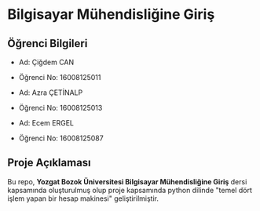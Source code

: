 # Bilgisayar Mühendisliğine Giriş
## Öğrenci Bilgileri
- Ad: Çiğdem CAN
- Öğrenci No: 16008125011

- Ad: Azra ÇETİNALP
- Öğrenci No: 16008125013

- Ad: Ecem ERGEL
- Öğrenci No: 16008125087

## Proje Açıklaması
Bu repo, **Yozgat Bozok Üniversitesi Bilgisayar Mühendisliğine Giriş** dersi kapsamında oluşturulmuş olup proje kapsamında python dilinde "temel dört işlem yapan bir hesap makinesi" geliştirilmiştir.  
